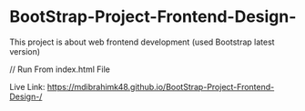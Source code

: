 # BootStrap-Project-Frontend-Design-
This project is about web frontend development (used Bootstrap latest version)


// Run From index.html File

Live Link: https://mdibrahimk48.github.io/BootStrap-Project-Frontend-Design-/
